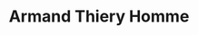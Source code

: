 ---
title: "Armand Thiery Homme"
url: /saint-laurent-du-var/armand-thiery-homme/
shop: vêtements
---